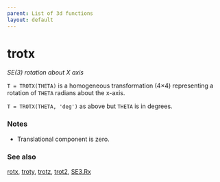 ```yaml
---
parent: List of 3d functions
layout: default
---
```

# trotx
_SE(3) rotation about X axis_


```T = TROTX(THETA)``` is a homogeneous transformation (4&times;4) representing a rotation
of `THETA` radians about the x-axis.


```T = TROTX(THETA, 'deg')``` as above but `THETA` is in degrees.
### Notes
* Translational component is zero.

### See also

[rotx](rotx.md), [troty](troty.md), [trotz](trotz.md), [trot2](trot2.md), [SE3.Rx](SE3.Rx.md)
